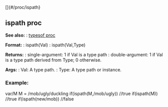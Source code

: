 []{#/proc/ispath}
  ## ispath proc
  **See also:**
  :   [typesof proc](ref/proc/typesof)
  <!-- -->
  **Format:**
  :   ispath(Val)
  :   ispath(Val,Type)
  <!-- -->
  **Returns:**
  :   single-argument: 1 if Val is a type path
  :   double-argument: 1 if Val is a type path derived from Type; 0
      otherwise.
  <!-- -->
  **Args:**
  :   Val: A type path.
  :   Type: A type path or instance.
  ### Example:
  var/M M = /mob/ugly/duckling if(ispath(M,/mob/ugly)) //true
  if(ispath(M)) //true if(ispath(new/mob)) //false